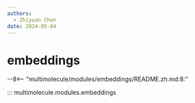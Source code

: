 ```yaml
---
authors:
  - Zhiyuan Chen
date: 2024-05-04
---
```


# embeddings

--8<-- "multimolecule/modules/embeddings/README.zh.md:8:"

::: multimolecule.modules.embeddings

